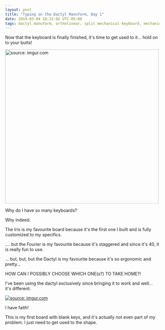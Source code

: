 ```yaml
---
layout: post
title: "Typing on the Dactyl Manuform, Day 1"
date: 2019-03-04 18:32:02 UTC-05:00
tags: dactyl manuform, ortholinear, split mechanical keyboard, mechanical keyboard, 3d printing
---
```


Now that the keyboard is finally finished, it's time to get used to it... hold on to your butts!

<a href="https://imgur.com/BsbI9qO"><img src="https://i.imgur.com/BsbI9qO.jpg" width=500 title="source: imgur.com" /></a>

Why do I have so many keyboards?

Why indeed.

The Iris is my favourite board because it's the first one I built and is fully customized to my specifics.

.... but the Fourier is my favourite because it's staggered and since it's 40, it is really fun to use.

... but, but, but the Dactyl is my favourite because it's so ergonomic and pretty... 

HOW CAN I POSSIBLY CHOOSE WHICH ONE(s?) TO TAKE HOME?!

I've been using the dactyl exclusively since bringing it to work and well... it's different:

<a href="https://imgur.com/ZE2On6G"><img src="https://i.imgur.com/ZE2On6G.png" title="source: imgur.com" /></a>

I have faith! 

This is my first board with blank keys, and it's actually not even part of my problem. I just need to get used to the shape. 